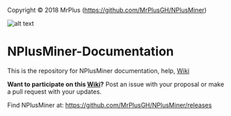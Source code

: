 Copyright © 2018 MrPlus (https://github.com/MrPlusGH/NPlusMiner)

![alt text](https://github.com/MrPlusGH/NPlusMiner/blob/2.1/NPM.png)
# NPlusMiner-Documentation
This is the repository for NPlusMiner documentation, help, [Wiki][Wiki]

**Want to participate on this [Wiki][Wiki]?** Post an issue with your proposal or make a pull request with your updates.

Find NPlusMiner at: https://github.com/MrPlusGH/NPlusMiner/releases

[Wiki]: https://github.com/MrPlusGH/NPlusMiner-Documentation/wiki
